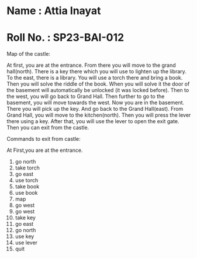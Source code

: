 # Name : Attia Inayat
# Roll No. : SP23-BAI-012

Map of the castle: 

At first, you are at the entrance. From there you will move to the grand hall(north). There is a key
there which you will use to lighten up the library. To the east, there is a library.
You will use a torch there and bring a book. Then you will solve the riddle of the book. When you
will solve it the door of the basement will automatically be unlocked (it was locked before). Then to 
the west, you will go back to Grand Hall. Then further to go to the basement, you will move towards the west. 
Now you are in the basement. There you will pick up the key. And go back to the Grand Hall(east). From Grand
Hall, you will move to the kitchen(north). Then you will press the lever there using a key. After that, you will
use the lever to open the exit gate. Then you can exit from the castle.


Commands to exit from castle:

At First,you are at the entrance.
1. go north
2. take torch
3. go east
4. use torch
5. take book
6. use book
7. map
8. go west
9. go west
10. take key
11. go east
12. go north
13. use key
14. use lever
15. quit

